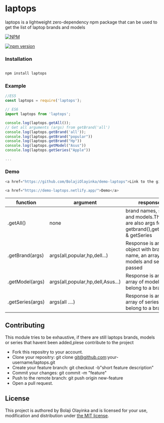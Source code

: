 # laptops


laptops is a lightweight zero-dependency npm package that can be used to get the list of laptop brands and models

[![NPM](https://nodei.co/npm/laptops.png)](https://nodei.co/npm/laptops/)

[![npm version](https://badge.fury.io/js/laptops.svg)](https://www.npmjs.com/package/laptops)

### Installation
``` Javascript

npm install laptops

```

### Example

``` Javascript
//ES5
const laptops = require('laptops');

// ES6
import laptops from 'laptops';

console.log(laptops.getAll());
// Get all arguments (args) from getBrand('all')
console.log(laptops.getBrand('all')); 
console.log(laptops.getBrand("popular"))
console.log(laptops.getBrand("Hp"))
console.log(laptops.getModel("Asus"))
console.log(laptops.getSeries("Apple"))

...
```
### Demo
``` Javascript
<a href="https://github.com/BolajiOlayinka/demo-laptops">Link to the github repository</a>

<a href="https://demo-laptops.netlify.app/">Demo</a>

```

| function        | argument                                            | response                                                                      |   |    |
|-----------------|-----------------------------------------------------|-------------------------------------------------------------------------------|---|----|   
| .getAll()       | none                                                | brand names, series and models.These are also args for getbrand(),getModel & getSeries | 
| .getBrand(args) | args(all,popular,hp,dell...)                        | Response is an object with brand name, an array of models and series passed   |   |    |
| .getModel(args) | args(all,popular,hp,dell,Asus...)                   | Response is an array of models that belong to a brand                         |   |    |
| .getSeries(args)| args(all ....)                                      | Response is an array of series that belong to a brand                         |   |    |


## Contributing
This module tries to be exhaustive, if there are still laptops brands, models or series that havent been added,plese contribute to the project 
* Fork this repositry to your account.
* Clone your repositry: git clone git@github.com:your-username/laptops.git
* Create your feature branch: git checkout -b"short feature description"
* Commit your changes: git commit -m "feature"
* Push to the remote branch: git push origin new-feature
* Open a pull request.

## License

This project is authored by Bolaji Olayinka and is licensed 
for your use, modification and distribution under [the MIT license](https://en.wikipedia.org/wiki/MIT_License). 